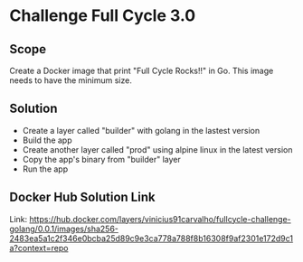 # Challenge Full Cycle 3.0

## Scope

Create a Docker image that print "Full Cycle Rocks!!" in Go. This image needs to have the minimum size.

## Solution

* Create a layer called "builder" with golang in the lastest version
* Build the app
* Create another layer called "prod" using alpine linux in the latest version
* Copy the app's binary from "builder" layer
* Run the app

## Docker Hub Solution Link

Link: https://hub.docker.com/layers/vinicius91carvalho/fullcycle-challenge-golang/0.0.1/images/sha256-2483ea5a1c2f346e0bcba25d89c9e3ca778a788f8b16308f9af2301e172d9c1a?context=repo